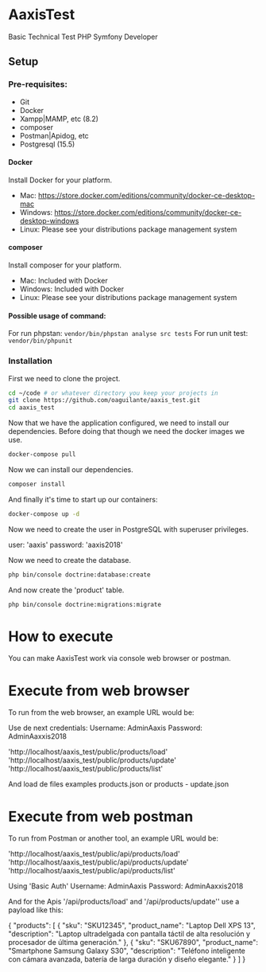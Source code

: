 # AaxisTest

Basic Technical Test PHP Symfony Developer

## Setup

### Pre-requisites:

- Git
- Docker
- Xampp|MAMP, etc (8.2)
- composer
- Postman|Apidog, etc
- Postgresql (15.5)

#### Docker

Install Docker for your platform.

- Mac: https://store.docker.com/editions/community/docker-ce-desktop-mac
- Windows: https://store.docker.com/editions/community/docker-ce-desktop-windows
- Linux: Please see your distributions package management system

#### composer

Install composer for your platform.

- Mac: Included with Docker
- Windows: Included with Docker
- Linux: Please see your distributions package management system

#### Possible usage of command:

For run phpstan: `vendor/bin/phpstan analyse src tests`
For run unit test: `vendor/bin/phpunit`

### Installation

First we need to clone the project.

```bash
cd ~/code # or whatever directory you keep your projects in
git clone https://github.com/oaguilante/aaxis_test.git
cd aaxis_test
```

Now that we have the application configured, we need to install our dependencies. Before doing that though we need the docker images we use.

```bash
docker-compose pull
```

Now we can install our dependencies.

```bash
composer install
```

And finally it's time to start up our containers:

```bash
docker-compose up -d
```

Now we need to create the user in PostgreSQL with superuser privileges.

user: 'aaxis'
password: 'aaxis2018'

Now we need to create the database.

```bash
php bin/console doctrine:database:create    
```

And now create the 'product' table.

```bash
php bin/console doctrine:migrations:migrate    
```

# How to execute
You can make AaxisTest work via console web browser or postman.

# Execute from web browser
To run from the web browser, an example URL would be: 

Use de next credentials:
Username: AdminAaxis
Password: AdminAaxxis2018

'http://localhost/aaxis_test/public/products/load'
'http://localhost/aaxis_test/public/products/update'
'http://localhost/aaxis_test/public/products/list'

And load de files examples products.json or products - update.json

# Execute from web postman
To run from Postman or another tool, an example URL would be:

'http://localhost/aaxis_test/public/api/products/load'
'http://localhost/aaxis_test/public/api/products/update'
'http://localhost/aaxis_test/public/api/products/list'

Using 'Basic Auth'
Username: AdminAaxis
Password: AdminAaxxis2018

And for the Apis '/api/products/load' and '/api/products/update'' use a payload like this:

{
    "products": [
        {
            "sku": "SKU12345",
            "product_name": "Laptop Dell XPS 13",
            "description": "Laptop ultradelgada con pantalla táctil de alta resolución y procesador de última generación."
        },
        {
            "sku": "SKU67890",
            "product_name": "Smartphone Samsung Galaxy S30",
            "description": "Teléfono inteligente con cámara avanzada, batería de larga duración y diseño elegante."
        }
    ]
}

